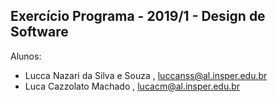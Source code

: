 Exercício Programa - 2019/1 - Design de Software
------------------------------------------------

Alunos: 
- Lucca Nazari da Silva e Souza , luccanss@al.insper.edu.br
- Luca Cazzolato Machado , lucacm@al.insper.edu.br